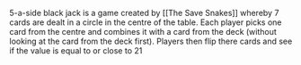 5-a-side black jack is a game created by [[The Save Snakes]] whereby 7 cards are dealt in a circle in the centre of the table.
Each player picks one card from the centre and combines it with a card from the deck (without looking at the card from the deck first).
Players then flip there cards and see if the value is equal to or close to 21

